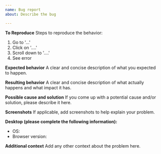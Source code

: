 ```yaml
---
name: Bug report
about: Describe the bug

---
```


**To Reproduce**
Steps to reproduce the behavior:
1. Go to '...'
2. Click on '....'
3. Scroll down to '....'
4. See error

**Expected behavior**
A clear and concise description of what you expected to happen.

**Resulting behavior**
A clear and concise description of what actually happens and what impact it has.

**Possible cause and solution**
If you come up with a potential cause and/or solution, please describe it here.

**Screenshots**
If applicable, add screenshots to help explain your problem.

**Desktop (please complete the following information):**
 - OS: 
 - Browser version: 

**Additional context**
Add any other context about the problem here.
